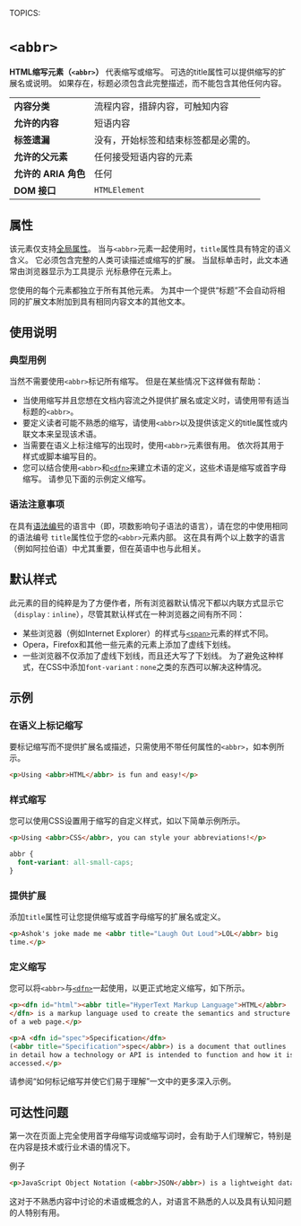TOPICS: <abbr>

# `<abbr>`

**HTML缩写元素（`<abbr>`）** 代表缩写或缩写。 可选的title属性可以提供缩写的扩展名或说明。 如果存在，标题必须包含此完整描述，而不能包含其他任何内容。

|  |  |
| :-- | :-- |
| **内容分类** | 流程内容，措辞内容，可触知内容 |
| **允许的内容** | 短语内容 |
| **标签遗漏** | 没有，开始标签和结束标签都是必需的。 |
| **允许的父元素** | 任何接受短语内容的元素 |
| **允许的 ARIA 角色** | 任何 |
| **DOM 接口** | `HTMLElement` |

## 属性

该元素仅支持[全局属性](https://wiki.developer.mozilla.org/en-US/docs/HTML/Global_attributes)。
当与`<abbr>`元素一起使用时，`title`属性具有特定的语义含义。 它必须包含完整的人类可读描述或缩写的扩展。 当鼠标单击时，此文本通常由浏览器显示为工具提示
光标悬停在元素上。

您使用的每个<abbr>元素都独立于所有其他元素。 为其中一个提供“标题”不会自动将相同的扩展文本附加到具有相同内容文本的其他文本。

## 使用说明

### 典型用例

当然不需要使用`<abbr>`标记所有缩写。 但是在某些情况下这样做有帮助：

- 当使用缩写并且您想在文档内容流之外提供扩展名或定义时，请使用带有适当标题的`<abbr>`。
- 要定义读者可能不熟悉的缩写，请使用`<abbr>`以及提供该定义的title属性或内联文本来呈现该术语。
- 当需要在语义上标注缩写的出现时，使用`<abbr>`元素很有用。 依次将其用于样式或脚本编写目的。
- 您可以结合使用`<abbr>`和[`<dfn>`](/zh-hans/webfrontend/<dfn>)来建立术语的定义，这些术语是缩写或首字母缩写。 请参见下面的示例定义缩写。

### 语法注意事项

在具有[语法编号](https://en.wikipedia.org/wiki/grammatical%20number)的语言中（即，项数影响句子语法的语言），请在您的中使用相同的语法编号
`title`属性位于您的`<abbr>`元素内部。 这在具有两个以上数字的语言（例如阿拉伯语）中尤其重要，但在英语中也与此相关。

## 默认样式

此元素的目的纯粹是为了方便作者，所有浏览器默认情况下都以内联方式显示它（`display：inline`），尽管其默认样式在一种浏览器之间有所不同：

- 某些浏览器（例如Internet Explorer）的样式与[`<span>`](/zh-hans/webfrontend/<span>)元素的样式不同。
- Opera，Firefox和其他一些元素的元素上添加了虚线下划线。
- 一些浏览器不仅添加了虚线下划线，而且还大写了下划线。 为了避免这种样式，在CSS中添加`font-variant：none`之类的东西可以解决这种情况。

## 示例

### 在语义上标记缩写

要标记缩写而不提供扩展名或描述，只需使用不带任何属性的`<abbr>`，如本例所示。

```html
<p>Using <abbr>HTML</abbr> is fun and easy!</p>
```

### 样式缩写

您可以使用CSS设置用于缩写的自定义样式，如以下简单示例所示。

```html
<p>Using <abbr>CSS</abbr>, you can style your abbreviations!</p>
```

```css
abbr {
  font-variant: all-small-caps;
}
```

### 提供扩展

添加`title`属性可让您提供缩写或首字母缩写的扩展名或定义。

```html
<p>Ashok's joke made me <abbr title="Laugh Out Loud">LOL</abbr> big
time.</p>
```

### 定义缩写

您可以将`<abbr>`与[`<dfn>`](/zh-hans/webfrontend/<dfn>)一起使用，以更正式地定义缩写，如下所示。

```html
<p><dfn id="html"><abbr title="HyperText Markup Language">HTML</abbr>
</dfn> is a markup language used to create the semantics and structure
of a web page.</p>

<p>A <dfn id="spec">Specification</dfn>
(<abbr title="Specification">spec</abbr>) is a document that outlines
in detail how a technology or API is intended to function and how it is
accessed.</p>
```

请参阅“如何标记缩写并使它们易于理解”一文中的更多深入示例。

## 可达性问题

第一次在页面上完全使用首字母缩写词或缩写词时，会有助于人们理解它，特别是在内容是技术或行业术语的情况下。

例子

```html
<p>JavaScript Object Notation (<abbr>JSON</abbr>) is a lightweight data-interchange format.</p>
```

这对于不熟悉内容中讨论的术语或概念的人，对语言不熟悉的人以及具有认知问题的人特别有用。
